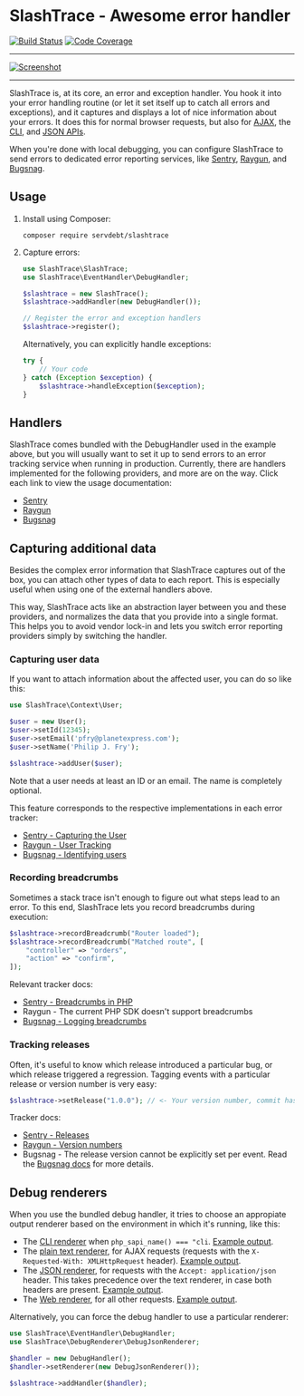 # SlashTrace - Awesome error handler

[![Build Status](https://travis-ci.org/slashtrace/slashtrace.svg?branch=master)](https://travis-ci.org/slashtrace/slashtrace)
[![Code Coverage](https://codecov.io/gh/slashtrace/slashtrace/branch/master/graph/badge.svg)](https://codecov.io/gh/slashtrace/slashtrace)

---

[![Screenshot](https://slashtrace.com/demo.png)](https://slashtrace.com/demo.php)

---

SlashTrace is, at its core, an error and exception handler. You hook it into your error handling routine (or let it set itself up to catch all errors and exceptions), and it captures and displays a lot of nice information about your errors. It does this for normal browser requests, but also for [AJAX](https://slashtrace.com/demo-ajax.png), the [CLI](https://slashtrace.com/demo-cli.png), and [JSON APIs](https://slashtrace.com/demo.json).

When you're done with local debugging, you can configure SlashTrace to send errors to dedicated error reporting services, like [Sentry](https://sentry.io/), [Raygun](https://raygun.com/), and [Bugsnag](https://www.bugsnag.com/).

## Usage

1. Install using Composer:

   ```
   composer require servdebt/slashtrace
   ```
    
2. Capture errors:

   ```PHP
   use SlashTrace\SlashTrace;
   use SlashTrace\EventHandler\DebugHandler;

   $slashtrace = new SlashTrace();
   $slashtrace->addHandler(new DebugHandler());

   // Register the error and exception handlers
   $slashtrace->register();
   ```

   Alternatively, you can explicitly handle exceptions:

   ```PHP
   try {
       // Your code
   } catch (Exception $exception) {
       $slashtrace->handleException($exception);
   }
   ``` 

## Handlers

SlashTrace comes bundled with the DebugHandler used in the example above, but you will usually want to set it up to send errors to an error tracking service when running in production. Currently, there are handlers implemented for the following providers, and more are on the way. Click each link to view the usage documentation:

- [Sentry](https://github.com/slashtrace/slashtrace-sentry)
- [Raygun](https://github.com/slashtrace/slashtrace-raygun)
- [Bugsnag](https://github.com/slashtrace/slashtrace-bugsnag)

## Capturing additional data

Besides the complex error information that SlashTrace captures out of the box, you can attach other types of data to each report. This is especially useful when using one of the external handlers above. 

This way, SlashTrace acts like an abstraction layer between you and these providers, and normalizes the data that you provide into a single format. This helps you to avoid vendor lock-in and lets you switch error reporting providers simply by switching the handler.

### Capturing user data

If you want to attach information about the affected user, you can do so like this:

```PHP
use SlashTrace\Context\User;

$user = new User();
$user->setId(12345); 
$user->setEmail('pfry@planetexpress.com');
$user->setName('Philip J. Fry');

$slashtrace->addUser($user);
```

Note that a user needs at least an ID or an email. The name is completely optional.

This feature corresponds to the respective implementations in each error tracker:

- [Sentry - Capturing the User](https://docs.sentry.io/learn/context/?platform=javascript#capturing-the-user)
- [Raygun - User Tracking](https://raygun.com/docs/workflow/user-tracking)
- [Bugsnag - Identifying users](https://docs.bugsnag.com/platforms/php/other/#identifying-users)


### Recording breadcrumbs

Sometimes a stack trace isn't enough to figure out what steps lead to an error. To this end, SlashTrace lets you record breadcrumbs during execution:

```PHP
$slashtrace->recordBreadcrumb("Router loaded");
$slashtrace->recordBreadcrumb("Matched route", [
    "controller" => "orders",
    "action" => "confirm",
]);
```

Relevant tracker docs:

- [Sentry - Breadcrumbs in PHP](https://blog.sentry.io/2016/05/27/php-breadcrumbs.html)
- Raygun - The current PHP SDK doesn't support breadcrumbs
- [Bugsnag - Logging breadcrumbs](https://docs.bugsnag.com/platforms/php/other/#logging-breadcrumbs)

### Tracking releases

Often, it's useful to know which release introduced a particular bug, or which release triggered a regression. Tagging events with a particular release or version number is very easy:

```PHP
$slashtrace->setRelease("1.0.0"); // <- Your version number, commit hash, etc.
```

Tracker docs:

- [Sentry - Releases](https://docs.sentry.io/learn/releases/?platform=javascript)
- [Raygun - Version numbers](https://raygun.com/docs/languages/php#php-version-number)
- Bugsnag - The release version cannot be explicitly set per event. Read the [Bugsnag docs](https://docs.bugsnag.com/platforms/php/other/#tracking-releases) for more details.

## Debug renderers

When you use the bundled debug handler, it tries to choose an appropiate output renderer based on the environment in which it's running, like this:

- The [CLI renderer](https://github.com/slashtrace/slashtrace/blob/master/src/DebugRenderer/DebugCliRenderer.php) when `php_sapi_name() === "cli`. [Example output](https://slashtrace.com/demo-cli.png).
- The [plain text renderer](https://github.com/slashtrace/slashtrace/blob/master/src/DebugRenderer/DebugTextRenderer.php), for AJAX requests (requests with the `X-Requested-With: XMLHttpRequest` header). [Example output](https://slashtrace.com/demo-ajax.png).
- The [JSON renderer](https://github.com/slashtrace/slashtrace/blob/master/src/DebugRenderer/DebugJsonRenderer.php), for requests with the `Accept: application/json` header. This takes precedence over the text renderer, in case both headers are present. [Example output](https://slashtrace.com/demo.json).
- The [Web renderer](https://github.com/slashtrace/slashtrace/blob/master/src/DebugRenderer/DebugWebRenderer.php), for all other requests. [Example output](https://slashtrace.com/demo.php).

Alternatively, you can force the debug handler to use a particular renderer:

```PHP
use SlashTrace\EventHandler\DebugHandler;
use SlashTrace\DebugRenderer\DebugJsonRenderer;

$handler = new DebugHandler();
$handler->setRenderer(new DebugJsonRenderer());

$slashtrace->addHandler($handler);
```


